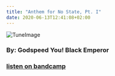 ```yaml
---
title: "Anthem for No State, Pt. I"
date: 2020-06-13T12:41:08+02:00
---
```


![TuneImage](/img/tune/covers/anthem-for-no-state-pt-I.jpg#tunecover)
### By: Godspeed You! Black Emperor
### [listen on bandcamp](https://godspeedyoublackemperor.bandcamp.com/track/anthem-for-no-state-pt-i)
